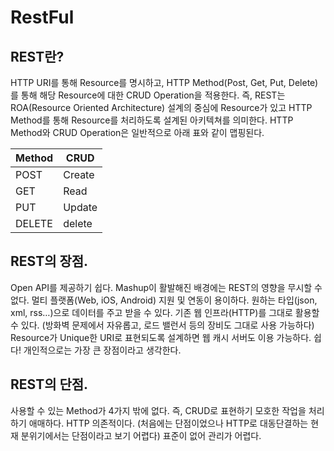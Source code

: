 # RestFul


## REST란?
HTTP URI를 통해 Resource를 명시하고, HTTP Method(Post, Get, Put, Delete)를 통해 해당 Resource에 대한 CRUD Operation을 적용한다. 즉, REST는 ROA(Resource Oriented Architecture) 설계의 중심에 Resource가 있고 HTTP Method를 통해 Resource를 처리하도록 설계된 아키텍쳐를 의미한다.
HTTP Method와 CRUD Operation은 일반적으로 아래 표와 같이 맵핑된다.

Method | CRUD
---- | ----
POST | Create
GET | Read
PUT | Update
DELETE | delete

## REST의 장점.
Open API를 제공하기 쉽다. Mashup이 활발해진 배경에는 REST의 영향을 무시할 수 없다.
멀티 플랫폼(Web, iOS, Android) 지원 및 연동이 용이하다.
원하는 타입(json, xml, rss…)으로 데이터를 주고 받을 수 있다.
기존 웹 인프라(HTTP)를 그대로 활용할 수 있다. (방화벽 문제에서 자유롭고, 로드 밸런서 등의 장비도 그대로 사용 가능하다)
Resource가 Unique한 URI로 표현되도록 설계하면 웹 캐시 서버도 이용 가능하다.
쉽다! 개인적으로는 가장 큰 장점이라고 생각한다.

## REST의 단점.
사용할 수 있는 Method가 4가지 밖에 없다. 즉, CRUD로 표현하기 모호한 작업을 처리하기 애매하다.
HTTP 의존적이다. (처음에는 단점이었으나 HTTP로 대동단결하는 현재 분위기에서는 단점이라고 보기 어렵다)
표준이 없어 관리가 어렵다.
